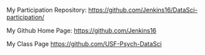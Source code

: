 My Participation Repository:
https://github.com/Jenkins16/DataSci-participation/

My Github Home Page:
https://github.com/Jenkins16

My Class Page
https://github.com/USF-Psych-DataSci
